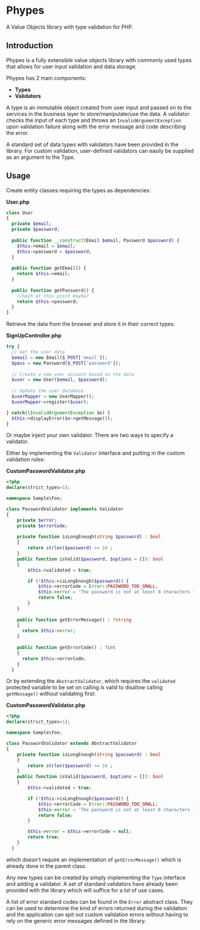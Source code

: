 # Phypes
A Value Objects library with type validation for PHP.

## Introduction
Phypes is a fully extensible value objects library with commonly used types that allows for
user input validation and data storage.

Phypes has 2 main components:
- **Types**
- **Validators**

A type is an immutable object created from user input and passed on to the services in the 
business layer to store/manipulate/use the data.
A validator checks the input of each type and throws an `InvalidArgumentException` upon
validation failure along with the error message and code describing the error.

A standard set of data types with validators have been provided in the library. For custom 
validation, user-defined validators can easily be supplied as an argument to the Type.

## Usage

Create entity classes requiring the types as dependencies:

**User.php**
```php
class User
{
  private $email;
  private $password;
  
  public function __construct(Email $email, Password $password) {
    $this->email = $email;
    $this->password = $password;
  }
  
  public function getEmail() {
    return $this->email;
  }
  
  public function getPassword() {
    //hash at this point maybe?
    return $this->password;
  }
}
```
Retrieve the data from the browser and store it in their correct types:

**SignUpController.php**
```php
try {
  // Get the user data
  $email = new Email($_POST['email']);
  $pass = new Password($_POST['password']);
  
  // Create a new user account based on the data
  $user = new User($email, $password);
  
  // Update the user database
  $userMapper = new UserMapper();
  $userMapper->register($user);

} catch(\InvalidArgumentException $e) {
  $this->displayError($e->getMessage());
}
```

Or maybe inject your own validator.
There are two ways to specify a validator.

Either by implementing the `Validator` interface and putting in the custom validation rules:

**CustomPasswordValidator.php**
```php
<?php
declare(strict_types=1);

namespace Sample\Foo;

class PasswordValidator implements Validator
{
    private $error;
    private $errorCode;
    
    private function isLongEnough(string $password) : bool
    {
        return strlen($password) >= 10 ;
    }
    public function isValid($password, $options = []): bool
    {
        $this->validated = true;

        if (!$this->isLongEnough($password)) {
            $this->errorCode = Error::PASSWORD_TOO_SMALL;
            $this->error = 'The password is not at least 8 characters long';
            return false;
        }
    }
    
    public function getErrorMessage() : ?string
    {
      return $this->error;
    }
    
    public function getErrorCode() : ?int
    {
      return $this->errorCode;
    }
  }
  ```

Or by extending the `AbstractValidator`, which requires the `validated` protected 
variable to be set on calling is valid to disallow calling `getMessage()` without validating first:

**CustomPasswordValidator.php**
```php
<?php
declare(strict_types=1);

namespace Sample\Foo;

class PasswordValidator extends AbstractValidator
{
    private function isLongEnough(string $password) : bool
    {
        return strlen($password) >= 10 ;
    }
    public function isValid($password, $options = []): bool
    {
        $this->validated = true;

        if (!$this->isLongEnough($password)) {
            $this->errorCode = Error::PASSWORD_TOO_SMALL;
            $this->error = 'The password is not at least 8 characters long';
            return false;
        }

        $this->error = $this->errorCode = null;
        return true;
    }
  }
  ```
  which doesn't require an implementation of `getErrorMessage()` which is already done in the parent class.
  
  Any new types can be created by simply implementing the `Type` interface and adding a validator. A set of
  standard validators have already been provided with the library which will suffice for a lot of use cases.
  
  
A list of error standard codes can be found in the `Error` abstract class. They can be used to determine the
kind of errors returned during the validation and the application can spit out custom validation errors without
having to rely on the generic error messages defined in the library.
